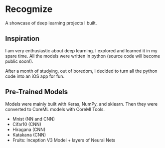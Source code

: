 # Recogmize
A showcase of deep learning projects I built.

## Inspiration
I am very enthusiastic about deep learning. I explored and learned it in my spare time. All the models were written in python (source code will become public soon!). <br/>

After a month of studying, out of boredom, I decided to turn all the python code into an iOS app for fun.

## Pre-Trained Models
Models were mainly built with Keras, NumPy, and sklearn. Then they were converted to CoreML models with CoreMl Tools.
- Mnist (NN and CNN)
- Cifar10 (CNN)
- Hiragana (CNN)
- Katakana (CNN)
- Fruits: Inception V3 Model + layers of Neural Nets



